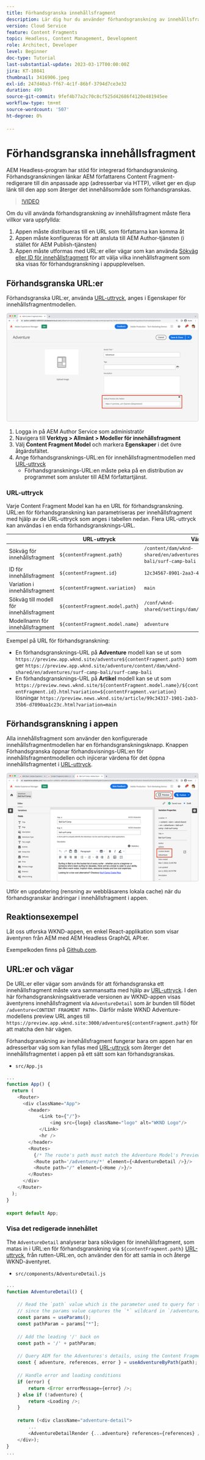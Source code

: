 ```yaml
---
title: Förhandsgranska innehållsfragment
description: Lär dig hur du använder förhandsgranskning av innehållsfragment för alla författare för att snabbt se hur innehållsändringar påverkar AEM Headless-upplevelser.
version: Cloud Service
feature: Content Fragments
topic: Headless, Content Management, Development
role: Architect, Developer
level: Beginner
doc-type: Tutorial
last-substantial-update: 2023-03-17T00:00:00Z
jira: KT-10841
thumbnail: 3416906.jpeg
exl-id: 247d40a3-ff67-4c1f-86bf-3794d7ce3e32
duration: 499
source-git-commit: 9fef4b77a2c70c8cf525d42686f4120e481945ee
workflow-type: tm+mt
source-wordcount: '507'
ht-degree: 0%

---
```


# Förhandsgranska innehållsfragment

AEM Headless-program har stöd för integrerad förhandsgranskning. Förhandsgranskningen länkar AEM författarens Content Fragment-redigerare till din anpassade app (adresserbar via HTTP), vilket ger en djup länk till den app som återger det innehållsområde som förhandsgranskas.

>[!VIDEO](https://video.tv.adobe.com/v/3416906?quality=12&learn=on)

Om du vill använda förhandsgranskning av innehållsfragment måste flera villkor vara uppfyllda:

1. Appen måste distribueras till en URL som författarna kan komma åt
1. Appen måste konfigureras för att ansluta till AEM Author-tjänsten (i stället för AEM Publish-tjänsten)
1. Appen måste utformas med URL:er eller vägar som kan använda [Sökväg eller ID för innehållsfragment](#url-expressions) för att välja vilka innehållsfragment som ska visas för förhandsgranskning i appupplevelsen.

## Förhandsgranska URL:er

Förhandsgranska URL:er, använda [URL-uttryck](#url-expressions), anges i Egenskaper för innehållsfragmentmodellen.

![URL för förhandsgranskning av innehållsfragmentmodell](./assets/preview/cf-model-preview-url.png)

1. Logga in på AEM Author Service som administratör
1. Navigera till __Verktyg > Allmänt > Modeller för innehållsfragment__
1. Välj __Content Fragment Model__ och markera __Egenskaper__ i det övre åtgärdsfältet.
1. Ange förhandsgransknings-URL:en för innehållsfragmentmodellen med [URL-uttryck](#url-expressions)
   + Förhandsgransknings-URL:en måste peka på en distribution av programmet som ansluter till AEM författartjänst.

### URL-uttryck

Varje Content Fragment Model kan ha en URL för förhandsgranskning. URL:en för förhandsgranskning kan parametriseras per innehållsfragment med hjälp av de URL-uttryck som anges i tabellen nedan. Flera URL-uttryck kan användas i en enda förhandsgransknings-URL.

|                                         | URL-uttryck | Värde |
| --------------------------------------- | ----------------------------------- | ----------- |
| Sökväg för innehållsfragment | `${contentFragment.path}` | `/content/dam/wknd-shared/en/adventures/surf-camp-bali/surf-camp-bali` |
| ID för innehållsfragment | `${contentFragment.id}` | `12c34567-8901-2aa3-45b6-d7890aa1c23c` |
| Variation i innehållsfragment | `${contentFragment.variation}` | `main` |
| Sökväg till modell för innehållsfragment | `${contentFragment.model.path}` | `/conf/wknd-shared/settings/dam/cfm/models/adventure` |
| Modellnamn för innehållsfragment | `${contentFragment.model.name}` | `adventure` |

Exempel på URL för förhandsgranskning:

+ En förhandsgransknings-URL på __Adventure__ modell kan se ut som `https://preview.app.wknd.site/adventure${contentFragment.path}` som ger `https://preview.app.wknd.site/adventure/content/dam/wknd-shared/en/adventures/surf-camp-bali/surf-camp-bali`
+ En förhandsgransknings-URL på __Artikel__ modell kan se ut som `https://preview.news.wknd.site/${contentFragment.model.name}/${contentFragment.id}.html?variation=${contentFragment.variation}` lösningar `https://preview.news.wknd.site/article/99c34317-1901-2ab3-35b6-d7890aa1c23c.html?variation=main`

## Förhandsgranskning i appen

Alla innehållsfragment som använder den konfigurerade innehållsfragmentmodellen har en förhandsgranskningsknapp. Knappen Förhandsgranska öppnar förhandsvisnings-URL:en för innehållsfragmentmodellen och injicerar värdena för det öppna innehållsfragmentet i [URL-uttryck](#url-expressions).

![Knappen Förhandsgranska](./assets/preview/preview-button.png)

Utför en uppdatering (rensning av webbläsarens lokala cache) när du förhandsgranskar ändringar i innehållsfragment i appen.

## Reaktionsexempel

Låt oss utforska WKND-appen, en enkel React-applikation som visar äventyren från AEM med AEM Headless GraphQL API:er.

Exempelkoden finns på [Github.com](https://github.com/adobe/aem-guides-wknd-graphql/tree/main/preview-tutorial).

## URL:er och vägar

De URL:er eller vägar som används för att förhandsgranska ett innehållsfragment måste vara sammansatta med hjälp av [URL-uttryck](#url-expressions). I den här förhandsgranskningsaktiverade versionen av WKND-appen visas äventyrens innehållsfragment via `AdventureDetail` som är bunden till flödet `/adventure<CONTENT FRAGMENT PATH>`. Därför måste WKND Adventure-modellens preview URL anges till `https://preview.app.wknd.site:3000/adventure${contentFragment.path}` för att matcha den här vägen.

Förhandsgranskning av innehållsfragment fungerar bara om appen har en adresserbar väg som kan fyllas med [URL-uttryck](#url-expressions) som återger det innehållsfragmentet i appen på ett sätt som kan förhandsgranskas.

+ `src/App.js`

```javascript
...
function App() {
  return (
    <Router>
      <div className="App">
        <header>
            <Link to={"/"}>
                <img src={logo} className="logo" alt="WKND Logo"/>
            </Link>        
            <hr />
        </header>
        <Routes>
          {/* The route's path must match the Adventure Model's Preview URL expression. In React since the path has `/` you must use wildcards to match instead of the usual `:path` */}
          <Route path='/adventure/*' element={<AdventureDetail />}/>
          <Route path="/" element={<Home />}/>
        </Routes>
      </div>
    </Router>
  );
}

export default App;
```

### Visa det redigerade innehållet

The `AdventureDetail` analyserar bara sökvägen för innehållsfragment, som matas in i URL:en för förhandsgranskning via `${contentFragment.path}` [URL-uttryck](#url-expressions), från rutten-URL:en, och använder den för att samla in och återge WKND-äventyret.

+ `src/components/AdventureDetail.js`

```javascript
...
function AdventureDetail() {

    // Read the `path` value which is the parameter used to query for the adventure's details
    // since the params value captures the `*` wildcard in `/adventure/*`, or everything after the first `/` in the Content Fragment path.
    const params = useParams();
    const pathParam = params["*"];

    // Add the leading '/' back on 
    const path = '/' + pathParam;
    
    // Query AEM for the Adventures's details, using the Content Fragment's `path`
    const { adventure, references, error } = useAdventureByPath(path);

    // Handle error and loading conditions
    if (error) {
        return <Error errorMessage={error} />;
    } else if (!adventure) {
        return <Loading />;
    }

    return (<div className="adventure-detail">
        ...
        <AdventureDetailRender {...adventure} references={references} />
    </div>);
}
...
```
